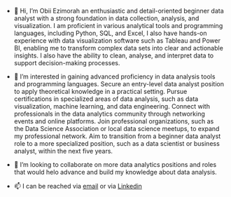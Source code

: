 - 👋 Hi, I’m Obii Ezimorah an enthusiastic and detail-oriented beginner data analyst with a strong foundation in data collection, analysis, and visualization. I am proficient in various analytical tools and programming languages, including Python, SQL, and Excel, I also have hands-on experience with data visualization software such as Tableau and Power BI, enabling me to transform complex data sets into clear and actionable insights. I also have the ability to clean, analyse, and interpret data to support decision-making processes.

- 👀 I’m interested in gaining advanced proficiency in data analysis tools and programming languages. Secure an entry-level data analyst position to apply theoretical knowledge in a practical setting. Pursue certifications in specialized areas of data analysis, such as data visualization, machine learning, and data engineering. Connect with professionals in the data analytics community through networking events and online platforms. Join professional organizations, such as the Data Science Association or local data science meetups, to expand my professional network. Aim to transition from a beginner data analyst role to a more specialized position, such as a data scientist or business analyst, within the next five years.
  
- 💞️ I’m looking to collaborate on more data analytics positions and roles that would helo advance and build my knowledge about data analysis.
  
- 📫 I can be reached via [email](ezimorah@gmail.com) or via [Linkedin](https://www.linkedin.com/in/obinna-ezimorah-a62685148/)

  

<!---
Obii-A/Obii-A is a ✨ special ✨ repository because its `README.md` (this file) appears on your GitHub profile.
You can click the Preview link to take a look at your changes.
--->
